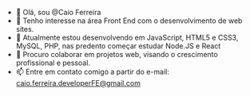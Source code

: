- 👋 Olá, sou @Caio Ferreira
- 👀 Tenho interesse na área Front End com o desenvolvimento de web sites.
- 🌱 Atualmente estou desenvolvendo em JavaScript, HTML5 e CSS3, MySQL, PHP, nas predento começar estudar Node.JS e React
- 💞️ Procuro colaborar em projetos web, visando o crescimento profissional e pessoal.
- 📫 Entre em contato comigo a partir do e-mail: caio.ferreira.developerFE@gmail.com

<!---
kaiozynn/kaiozynn is a ✨ special ✨ repository because its `README.md` (this file) appears on your GitHub profile.
You can click the Preview link to take a look at your changes.
--->
